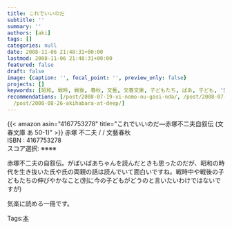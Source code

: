 ```yaml
---
title: これでいいのだ
subtitle: ''
summary: ''
authors: [aki]
tags: []
categories: null
date: 2008-11-06 21:48:31+00:00
lastmod: 2008-11-06 21:48:31+00:00
featured: false
draft: false
image: {caption: '', focal_point: '', preview_only: false}
projects: []
keywords: [昭和, 戦時, 戦後, 春秋, 文藝, 文春文庫, 子どもたち, ばあ, 子ども, '50']
recommendations: [/post/2008-07-19-xi-nomo-nu-gasi-nda/, /post/2008-07-20-gabaibaatiyan-zuo-he-karaguang-dao-he-mezasejia-zi-yuan/,
  /post/2008-08-26-akihabara-at-deep/]
---
```

{{< amazon asin="4167753278" title="これでいいのだ―赤塚不二夫自叙伝 (文春文庫 あ 50-1)" >}}
赤塚 不二夫 / / 文藝春秋  
ISBN : 4167753278  
スコア選択: ※※※※  
  
赤塚不二夫の自叙伝。がばいばあちゃんを読んだときも思ったのだが、昭和の時代を生き抜いた氏や氏の両親の話は読んでいて面白いですね。戦時中や戦後の子どもたちの伸びやかなこと(別に今の子どもがどうのと言いたいわけではないですが)  
  
気楽に読める一冊です。

Tags:[本](http://mrk0369.exblog.jp/tags/%E6%9C%AC/) 


